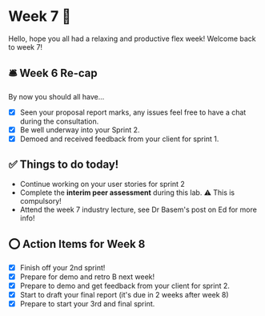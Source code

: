 # Week 7 🥝

Hello, hope you all had a relaxing and productive flex week! Welcome back to week 7!

## 🛎️ Week 6 Re-cap 

By now you should all have...
- [x] Seen your proposal report marks, any issues feel free to have a chat during the consultation.
- [x] Be well underway into your Sprint 2.
- [x] Demoed and received feedback from your client for sprint 1.

## ✅ Things to do today!
- Continue working on your user stories for sprint 2
- Complete the **interim peer assessment** during this lab. ⚠ This is compulsory!
- Attend the week 7 industry lecture, see Dr Basem's post on Ed for more info! 

## ⭕ Action Items for Week 8
- [x] Finish off your 2nd sprint!
- [x] Prepare for demo and retro B next week!
- [x] Prepare to demo and get feedback from your client for sprint 2.
- [x] Start to draft your final report (it's due in 2 weeks after week 8)
- [x] Prepare to start your 3rd and final sprint.
